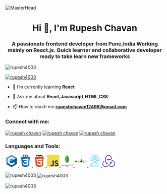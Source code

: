 ![MasterHead](https://r7q6w9z6.rocketcdn.me/career/wp-content/uploads/2020/03/full-stack-development/2000_600px.gif)
<h1 align="center">Hi 👋, I'm Rupesh Chavan</h1>
<h3 align="center">A passionate frontend developer from Pune,India Working mainly on React.js. Quick learner and collaborative developer ready to take learn new frameworks</h3>
<!-- <img align="right" alt="Coding" width="400" src="https://c.tenor.com/2uyENRmiUt0AAAAC/coding.gif"/> -->


<p align="left"> <img src="https://komarev.com/ghpvc/?username=rupesh4003&label=Profile%20views&color=0e75b6&style=flat" alt="rupesh4003" /> </p>

<p align="left"> <a href="https://github.com/ryo-ma/github-profile-trophy"><img src="https://github-profile-trophy.vercel.app/?username=rupesh4003" alt="rupesh4003" /></a> </p>

- 🌱 I’m currently learning **React**

- 💬 Ask me about **React,Javascript,HTML,CSS**

- 📫 How to reach me **rupeshchavan12498@gmail.com**

<h3 align="left">Connect with me:</h3>
<p align="left">
<a href="https://linkedin.com/in/rupesh chavan" target="blank"><img align="center" src="https://raw.githubusercontent.com/rahuldkjain/github-profile-readme-generator/master/src/images/icons/Social/linked-in-alt.svg" alt="rupesh chavan" height="30" width="40" /></a>
<a href="https://fb.com/rupesh chavan" target="blank"><img align="center" src="https://raw.githubusercontent.com/rahuldkjain/github-profile-readme-generator/master/src/images/icons/Social/facebook.svg" alt="rupesh chavan" height="30" width="40" /></a>
<a href="https://instagram.com/rupesh chavan" target="blank"><img align="center" src="https://raw.githubusercontent.com/rahuldkjain/github-profile-readme-generator/master/src/images/icons/Social/instagram.svg" alt="rupesh chavan" height="30" width="40" /></a>
</p>

<h3 align="left">Languages and Tools:</h3>
<p align="left"> <a href="https://www.cprogramming.com/" target="_blank" rel="noreferrer"> <img src="https://raw.githubusercontent.com/devicons/devicon/master/icons/c/c-original.svg" alt="c" width="40" height="40"/> </a> <a href="https://www.w3schools.com/css/" target="_blank" rel="noreferrer"> <img src="https://raw.githubusercontent.com/devicons/devicon/master/icons/css3/css3-original-wordmark.svg" alt="css3" width="40" height="40"/> </a> <a href="https://www.w3.org/html/" target="_blank" rel="noreferrer"> <img src="https://raw.githubusercontent.com/devicons/devicon/master/icons/html5/html5-original-wordmark.svg" alt="html5" width="40" height="40"/> </a> <a href="https://developer.mozilla.org/en-US/docs/Web/JavaScript" target="_blank" rel="noreferrer"> <img src="https://raw.githubusercontent.com/devicons/devicon/master/icons/javascript/javascript-original.svg" alt="javascript" width="40" height="40"/> </a> <a href="https://www.mongodb.com/" target="_blank" rel="noreferrer"> <img src="https://raw.githubusercontent.com/devicons/devicon/master/icons/mongodb/mongodb-original-wordmark.svg" alt="mongodb" width="40" height="40"/> </a> <a href="https://nodejs.org" target="_blank" rel="noreferrer"> <img src="https://raw.githubusercontent.com/devicons/devicon/master/icons/nodejs/nodejs-original-wordmark.svg" alt="nodejs" width="40" height="40"/> </a> <a href="https://reactjs.org/" target="_blank" rel="noreferrer"> <img src="https://raw.githubusercontent.com/devicons/devicon/master/icons/react/react-original-wordmark.svg" alt="react" width="40" height="40"/> </a> <a href="https://redux.js.org" target="_blank" rel="noreferrer"> <img src="https://raw.githubusercontent.com/devicons/devicon/master/icons/redux/redux-original.svg" alt="redux" width="40" height="40"/> </a> </p>

<p><img align="left" src="https://github-readme-stats.vercel.app/api/top-langs?username=rupesh4003&show_icons=true&locale=en&layout=compact" alt="rupesh4003" /></p>

<p>&nbsp;<img align="center" src="https://github-readme-stats.vercel.app/api?username=rupesh4003&show_icons=true&locale=en" alt="rupesh4003" /></p>

<p><img align="center" src="https://github-readme-streak-stats.herokuapp.com/?user=rupesh4003&" alt="rupesh4003" /></p>
